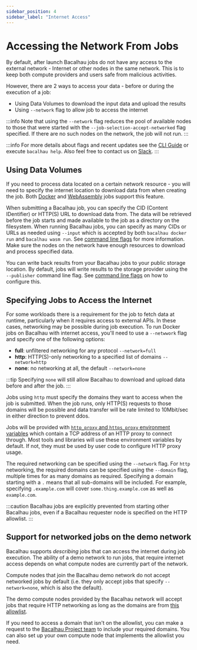 ```yaml
---
sidebar_position: 4
sidebar_label: "Internet Access"
---
```


# Accessing the Network From Jobs

By default, after launch Bacalhau jobs do not have any access to the external network - Internet or other nodes in the same network. This is to keep both compute providers and users safe from malicious activities.

However, there are 2 ways to access your data - before or during the execution of a job:
- Using Data Volumes to download the input data and upload the results
- Using `--network` flag to allow job to access the internet 

:::info
Note that using the `--network` flag reduces the pool of available nodes to those that were started with the `--job-selection-accept-networked` flag specified. If there are no such nodes on the network, the job will not run.
:::

:::info
For more details about flags and recent updates see the [CLI Guide](../../dev/cli-reference/all-flags.md) or execute `bacalhau help`. Also feel free to contact us on [Slack](https://bacalhauproject.slack.com).
:::

## Using Data Volumes

If you need to process data located on a certain network resource - you will need to specify the internet location to download data from when creating the job. Both [Docker](../../getting-started/docker-workload-onboarding.md) and [WebAssembly](../../getting-started/wasm-workload-onboarding.md) jobs support this feature.

When submitting a Bacalhau job, you can specify the CID (Content IDentifier) or HTTP(S) URL to download data from. The data will be retrieved before the job starts and made available to the job as a directory on the filesystem. When running Bacalhau jobs, you can specify as many CIDs or URLs as needed using `--input` which is accepted by both `bacalhau docker run` and `bacalhau wasm run`. See [command line flags](../../dev/cli-reference/all-flags.md) for more information. Make sure the nodes on the network have enough resources to download and process specified data.

You can write back results from your Bacalhau jobs to your public storage location. By default, jobs will write results to the storage provider using the `--publisher` command line flag. See [command line flags](../../dev/cli-reference/all-flags.md) on how to configure this.


## Specifying Jobs to Access the Internet

For some workloads there is a requirement for the job to fetch data at runtime, particularly when it requires access to external APIs. In these cases, networking may be possible during job execution. To run Docker jobs on Bacalhau with internet access, you'll need to use a `--netwwork` flag and specify one of the following options:

* **full**: unfiltered networking for any protocol `--network=full`
* **http**: HTTP(S)-only networking to a specified list of domains `--network=http`
* **none**: no networking at all, the default `--network=none`

:::tip
Specifying `none` will still allow Bacalhau to download and upload data before and after the job.
:::

Jobs using `http` must specify the domains they want to access when the job is submitted. When the job runs, only HTTP(S) requests to those domains will be possible and data transfer will be rate limited to 10Mbit/sec in either direction to prevent ddos.

Jobs will be provided with [`http_proxy` and `https_proxy` environment variables](https://about.gitlab.com/blog/2021/01/27/we-need-to-talk-no-proxy/) which contain a TCP address of an HTTP proxy to connect through. Most tools and libraries will use these environment variables by default. If not, they must be used by user code to configure HTTP proxy usage.

The required networking can be specified using the `--network` flag. For `http` networking, the required domains can be specified using the `--domain` flag, multiple times for as many domains as required. Specifying a domain starting with a `.` means that all sub-domains will be included. For example, specifying `.example.com` will cover `some.thing.example.com` as well as `example.com`.

:::caution
Bacalhau jobs are explicitly prevented from starting other Bacalhau jobs, even if a Bacalhau requester node is specified on the HTTP allowlist.
:::

## Support for networked jobs on the demo network

Bacalhau supports *describing* jobs that can access the internet during job execution. The ability of a demo network to run jobs, that require internet access depends on what compute nodes are currently part of the network.

Compute nodes that join the Bacalhau demo network do not accept networked jobs by default (i.e. they only accept jobs that specify `--network=none`, which is also the default).

The demo compute nodes provided by the Bacalhau network will accept jobs that require HTTP networking as long as the domains are from [this allowlist](https://github.com/bacalhau-project/bacalhau/blob/main/ops/terraform/remote_files/scripts/http-domain-allowlist.txt).

If you need to access a domain that isn't on the allowlist, you can make a request to the [Bacalhau Project team](https://github.com/bacalhau-project/bacalhau/discussions) to include your required domains. You can also set up your own compute node that implements the allowlist you need.
